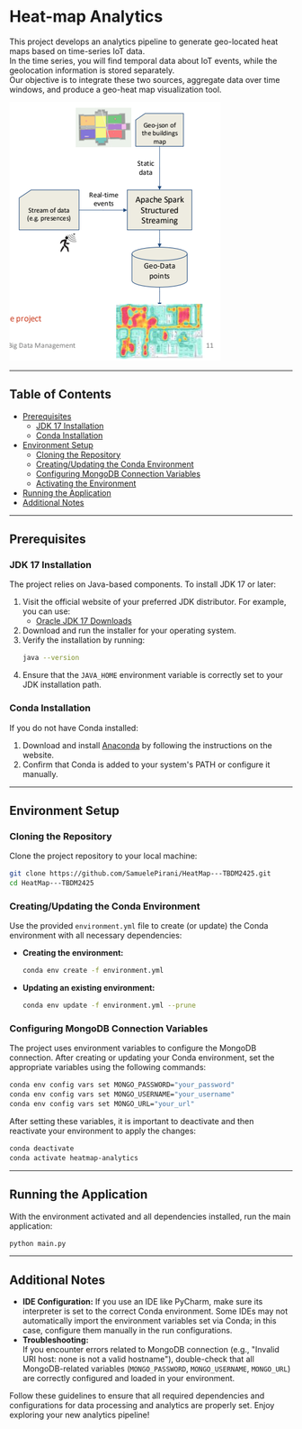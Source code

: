 # Heat-map Analytics

This project develops an analytics pipeline to generate geo-located heat maps based on time-series IoT data.  
In the time series, you will find temporal data about IoT events, while the geolocation information is stored
separately.  
Our objective is to integrate these two sources, aggregate data over time windows, and produce a geo-heat map
visualization tool.

![Heat-map Visualization](docs/images/Figure1.png)

---

## Table of Contents

- [Prerequisites](#prerequisites)
    - [JDK 17 Installation](#jdk-17-installation)
    - [Conda Installation](#conda-installation)
- [Environment Setup](#environment-setup)
    - [Cloning the Repository](#cloning-the-repository)
    - [Creating/Updating the Conda Environment](#creating-updating-the-conda-environment)
    - [Configuring MongoDB Connection Variables](#configuring-mongodb-connection-variables)
    - [Activating the Environment](#activating-the-environment)
- [Running the Application](#running-the-application)
- [Additional Notes](#additional-notes)

---

## Prerequisites

### JDK 17 Installation

The project relies on Java-based components. To install JDK 17 or later:

1. Visit the official website of your preferred JDK distributor. For example, you can use:
    - [Oracle JDK 17 Downloads](https://www.oracle.com/java/technologies/javase/jdk17-archive-downloads.html)
2. Download and run the installer for your operating system.
3. Verify the installation by running:
   ```bash
   java --version
   ```
4. Ensure that the `JAVA_HOME` environment variable is correctly set to your JDK installation path.

### Conda Installation

If you do not have Conda installed:

1. Download and install [Anaconda](https://www.anaconda.com/download) by following the instructions on the website.
2. Confirm that Conda is added to your system's PATH or configure it manually.

---

## Environment Setup

### Cloning the Repository

Clone the project repository to your local machine:

```bash
git clone https://github.com/SamuelePirani/HeatMap---TBDM2425.git
cd HeatMap---TBDM2425
```

### Creating/Updating the Conda Environment

Use the provided `environment.yml` file to create (or update) the Conda environment with all necessary dependencies:

- **Creating the environment:**

  ```bash
  conda env create -f environment.yml
  ```

- **Updating an existing environment:**

  ```bash
  conda env update -f environment.yml --prune
  ```

### Configuring MongoDB Connection Variables

The project uses environment variables to configure the MongoDB connection. After creating or updating your Conda
environment, set the appropriate variables using the following commands:

```bash
conda env config vars set MONGO_PASSWORD="your_password"
conda env config vars set MONGO_USERNAME="your_username"
conda env config vars set MONGO_URL="your_url"
```

After setting these variables, it is important to deactivate and then reactivate your environment to apply the changes:

```bash
conda deactivate
conda activate heatmap-analytics
```

---

## Running the Application

With the environment activated and all dependencies installed, run the main application:

```bash
python main.py
```

---

## Additional Notes

- **IDE Configuration:** If you use an IDE like PyCharm, make sure its interpreter is set to the correct Conda
  environment. Some IDEs may not automatically import the environment variables set via Conda; in this case, configure
  them manually in the run configurations.
- **Troubleshooting:**  
  If you encounter errors related to MongoDB connection (e.g., "Invalid URI host: none is not a valid hostname"),
  double-check that all MongoDB-related variables (`MONGO_PASSWORD`, `MONGO_USERNAME`, `MONGO_URL`) are correctly
  configured and loaded in your environment.

Follow these guidelines to ensure that all required dependencies and configurations for data processing and analytics
are properly set. Enjoy exploring your new analytics pipeline!